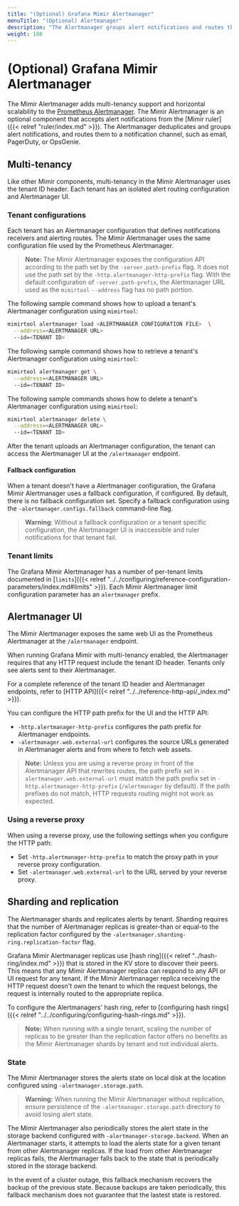 ```yaml
---
title: "(Optional) Grafana Mimir Alertmanager"
menuTitle: "(Optional) Alertmanager"
description: "The Alertmanager groups alert notifications and routes them to various notification channels."
weight: 100
---
```


# (Optional) Grafana Mimir Alertmanager

The Mimir Alertmanager adds multi-tenancy support and horizontal scalability to the [Prometheus Alertmanager](https://prometheus.io/docs/alerting/alertmanager/).
The Mimir Alertmanager is an optional component that accepts alert notifications from the [Mimir ruler]({{< relref "ruler/index.md" >}}).
The Alertmanager deduplicates and groups alert notifications, and routes them to a notification channel, such as email, PagerDuty, or OpsGenie.

## Multi-tenancy

Like other Mimir components, multi-tenancy in the Mimir Alertmanager uses the tenant ID header.
Each tenant has an isolated alert routing configuration and Alertmanager UI.

### Tenant configurations

Each tenant has an Alertmanager configuration that defines notifications receivers and alerting routes.
The Mimir Alertmanager uses the same configuration file used by the Prometheus Alertmanager.

> **Note:** The Mimir Alertmanager exposes the configuration API according to the path set by the `-server.path-prefix` flag. It does not use the path set by the `-http.alertmanager-http-prefix` flag.
> With the default configuration of `-server.path-prefix`, the Alertmanager URL used as the `mimirtool` `--address` flag has no path portion.

The following sample command shows how to upload a tenant's Alertmanager configuration using `mimirtool`:

```bash
mimirtool alertmanager load <ALERTMANAGER CONFIGURATION FILE>  \
  --address=<ALERTMANAGER URL>
  --id=<TENANT ID>
```

The following sample command shows how to retrieve a tenant's Alertmanager configuration using `mimirtool`:

```bash
mimirtool alertmanager get \
  --address=<ALERTMANAGER URL>
  --id=<TENANT ID>
```

The following sample commands shows how to delete a tenant's Alertmanager configuration using `mimirtool`:

```bash
mimirtool alertmanager delete \
  --address=<ALERTMANAGER URL>
  --id=<TENANT ID>
```

After the tenant uploads an Alertmanager configuration, the tenant can access the Alertmanager UI at the `/alertmanager` endpoint.

#### Fallback configuration

When a tenant doesn't have a Alertmanager configuration, the Grafana Mimir Alertmanager uses a fallback configuration, if configured.
By default, there is no fallback configuration set.
Specify a fallback configuration using the `-alertmanager.configs.fallback` command-line flag.

> **Warning**: Without a fallback configuration or a tenant specific configuration, the Alertmanager UI is inaccessible and ruler notifications for that tenant fail.

### Tenant limits

The Grafana Mimir Alertmanager has a number of per-tenant limits documented in [`limits`]({{< relref "../../configuring/reference-configuration-parameters/index.md#limits" >}}).
Each Mimir Alertmanager limit configuration parameter has an `alertmanager` prefix.

## Alertmanager UI

The Mimir Alertmanager exposes the same web UI as the Prometheus Alertmanager at the `/alertmanager` endpoint.

When running Grafana Mimir with multi-tenancy enabled, the Alertmanager requires that any HTTP request include the tenant ID header.
Tenants only see alerts sent to their Alertmanager.

For a complete reference of the tenant ID header and Alertmanager endpoints, refer to [HTTP API]({{< relref "../../reference-http-api/_index.md" >}}).

You can configure the HTTP path prefix for the UI and the HTTP API:

- `-http.alertmanager-http-prefix` configures the path prefix for Alertmanager endpoints.
- `-alertmanager.web.external-url` configures the source URLs generated in Alertmanager alerts and from where to fetch web assets.

> **Note:** Unless you are using a reverse proxy in front of the Alertmanager API that rewrites routes, the path prefix set in `-alertmanager.web.external-url` must match the path prefix set in `-http.alertmanager-http-prefix` (`/alertmanager` by default).
> If the path prefixes do not match, HTTP requests routing might not work as expected.

### Using a reverse proxy

When using a reverse proxy, use the following settings when you configure the HTTP path:

- Set `-http.alertmanager-http-prefix` to match the proxy path in your reverse proxy configuration.
- Set `-alertmanager.web.external-url` to the URL served by your reverse proxy.

## Sharding and replication

The Alertmanager shards and replicates alerts by tenant.
Sharding requires that the number of Alertmanager replicas is greater-than or equal-to the replication factor configured by the `-alertmanager.sharding-ring.replication-factor` flag.

Grafana Mimir Alertmanager replicas use [hash ring]({{< relref "../hash-ring/index.md" >}}) that is stored in the KV store to discover their peers.
This means that any Mimir Alertmanager replica can respond to any API or UI request for any tenant.
If the Mimir Alertmanager replica receiving the HTTP request doesn't own the tenant to which the request belongs, the request is internally routed to the appropriate replica.

To configure the Alertmanagers' hash ring, refer to [configuring hash rings]({{< relref "../../configuring/configuring-hash-rings.md" >}}).

> **Note:** When running with a single tenant, scaling the number of replicas to be greater than the replication factor offers no benefits as the Mimir Alertmanager shards by tenant and not individual alerts.

### State

The Mimir Alertmanager stores the alerts state on local disk at the location configured using `-alertmanager.storage.path`.

> **Warning:**
> When running the Mimir Alertmanager without replication, ensure persistence of the `-alertmanager.storage.path` directory to avoid losing alert state.

The Mimir Alertmanager also periodically stores the alert state in the storage backend configured with `-alertmanager-storage.backend`.
When an Alertmanager starts, it attempts to load the alerts state for a given tenant from other Alertmanager replicas. If the load from other Alertmanager replicas fails, the Alertmanager falls back to the state that is periodically stored in the storage backend.

In the event of a cluster outage, this fallback mechanism recovers the backup of the previous state. Because backups are taken periodically, this fallback mechanism does not guarantee that the lastest state is restored.
